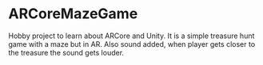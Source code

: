 # ARCoreMazeGame
 Hobby project to learn about ARCore and Unity. It is a simple treasure hunt game with a maze but in AR. Also sound added, when player gets closer to the treasure the sound gets louder.
